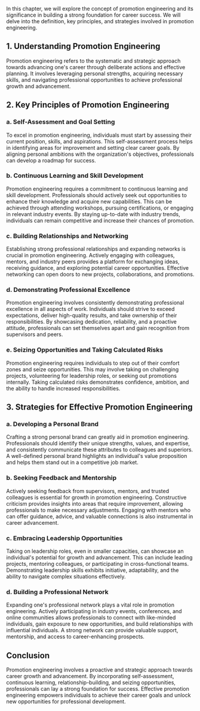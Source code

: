 
In this chapter, we will explore the concept of promotion engineering and its significance in building a strong foundation for career success. We will delve into the definition, key principles, and strategies involved in promotion engineering.

1\. Understanding Promotion Engineering
--------------------------------------

Promotion engineering refers to the systematic and strategic approach towards advancing one's career through deliberate actions and effective planning. It involves leveraging personal strengths, acquiring necessary skills, and navigating professional opportunities to achieve professional growth and advancement.

2\. Key Principles of Promotion Engineering
------------------------------------------

### a. Self-Assessment and Goal Setting

To excel in promotion engineering, individuals must start by assessing their current position, skills, and aspirations. This self-assessment process helps in identifying areas for improvement and setting clear career goals. By aligning personal ambitions with the organization's objectives, professionals can develop a roadmap for success.

### b. Continuous Learning and Skill Development

Promotion engineering requires a commitment to continuous learning and skill development. Professionals should actively seek out opportunities to enhance their knowledge and acquire new capabilities. This can be achieved through attending workshops, pursuing certifications, or engaging in relevant industry events. By staying up-to-date with industry trends, individuals can remain competitive and increase their chances of promotion.

### c. Building Relationships and Networking

Establishing strong professional relationships and expanding networks is crucial in promotion engineering. Actively engaging with colleagues, mentors, and industry peers provides a platform for exchanging ideas, receiving guidance, and exploring potential career opportunities. Effective networking can open doors to new projects, collaborations, and promotions.

### d. Demonstrating Professional Excellence

Promotion engineering involves consistently demonstrating professional excellence in all aspects of work. Individuals should strive to exceed expectations, deliver high-quality results, and take ownership of their responsibilities. By showcasing dedication, reliability, and a proactive attitude, professionals can set themselves apart and gain recognition from supervisors and peers.

### e. Seizing Opportunities and Taking Calculated Risks

Promotion engineering requires individuals to step out of their comfort zones and seize opportunities. This may involve taking on challenging projects, volunteering for leadership roles, or seeking out promotions internally. Taking calculated risks demonstrates confidence, ambition, and the ability to handle increased responsibilities.

3\. Strategies for Effective Promotion Engineering
-------------------------------------------------

### a. Developing a Personal Brand

Crafting a strong personal brand can greatly aid in promotion engineering. Professionals should identify their unique strengths, values, and expertise, and consistently communicate these attributes to colleagues and superiors. A well-defined personal brand highlights an individual's value proposition and helps them stand out in a competitive job market.

### b. Seeking Feedback and Mentorship

Actively seeking feedback from supervisors, mentors, and trusted colleagues is essential for growth in promotion engineering. Constructive criticism provides insights into areas that require improvement, allowing professionals to make necessary adjustments. Engaging with mentors who can offer guidance, advice, and valuable connections is also instrumental in career advancement.

### c. Embracing Leadership Opportunities

Taking on leadership roles, even in smaller capacities, can showcase an individual's potential for growth and advancement. This can include leading projects, mentoring colleagues, or participating in cross-functional teams. Demonstrating leadership skills exhibits initiative, adaptability, and the ability to navigate complex situations effectively.

### d. Building a Professional Network

Expanding one's professional network plays a vital role in promotion engineering. Actively participating in industry events, conferences, and online communities allows professionals to connect with like-minded individuals, gain exposure to new opportunities, and build relationships with influential individuals. A strong network can provide valuable support, mentorship, and access to career-enhancing prospects.

Conclusion
----------

Promotion engineering involves a proactive and strategic approach towards career growth and advancement. By incorporating self-assessment, continuous learning, relationship-building, and seizing opportunities, professionals can lay a strong foundation for success. Effective promotion engineering empowers individuals to achieve their career goals and unlock new opportunities for professional development.
